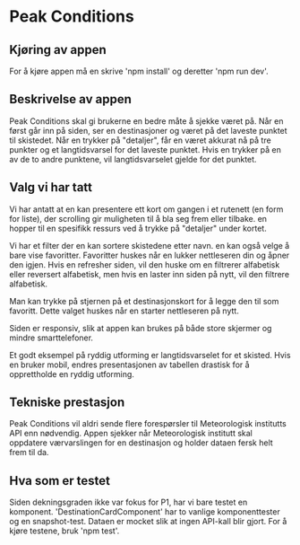 # Peak Conditions

## Kjøring av appen

For å kjøre appen må en skrive 'npm install' og deretter 'npm run dev'.

## Beskrivelse av appen

Peak Conditions skal gi brukerne en bedre måte å sjekke været på. Når en først går inn på siden, ser en destinasjoner og været på det laveste punktet til skistedet. Når en trykker på "detaljer", får en været akkurat nå på tre punkter og et langtidsvarsel for det laveste punktet. Hvis en trykker på en av de to andre punktene, vil langtidsvarselet gjelde for det punktet.

## Valg vi har tatt

Vi har antatt at en kan presentere ett kort om gangen i et rutenett (en form for liste), der scrolling gir muligheten til å bla seg frem eller tilbake. en hopper til en spesifikk ressurs ved å trykke på "detaljer" under kortet.

Vi har et filter der en kan sortere skistedene etter navn. en kan også velge å bare vise favoritter. Favoritter huskes når en lukker nettleseren din og åpner den igjen. Hvis en refresher siden, vil den huske om en filtrerer alfabetisk eller reversert alfabetisk, men hvis en laster inn siden på nytt, vil den filtrere alfabetisk.

Man kan trykke på stjernen på et destinasjonskort for å legge den til som favoritt. Dette valget huskes når en starter nettleseren på nytt.

Siden er responsiv, slik at appen kan brukes på både store skjermer og mindre smarttelefoner.

Et godt eksempel på ryddig utforming er langtidsvarselet for et skisted. Hvis en bruker mobil, endres presentasjonen av tabellen drastisk for å opprettholde en ryddig utforming.

## Tekniske prestasjon

Peak Conditions vil aldri sende flere forespørsler til Meteorologisk institutts API enn nødvendig. Appen sjekker når Meteorologisk institutt skal oppdatere værvarslingen for en destinasjon og holder dataen fersk helt frem til da.

## Hva som er testet

Siden dekningsgraden ikke var fokus for P1, har vi bare testet en komponent. 'DestinationCardComponent' har to vanlige komponenttester og en snapshot-test. Dataen er mocket slik at ingen API-kall blir gjort. For å kjøre testene, bruk 'npm test'.

